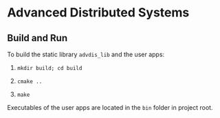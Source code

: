 # Advanced Distributed Systems

## Build and Run
To build the static library `advdis_lib` and the user apps:

1. `mkdir build; cd build`

2. `cmake ..`

3. `make`

Executables of the user apps are located in the `bin` folder in project root.
